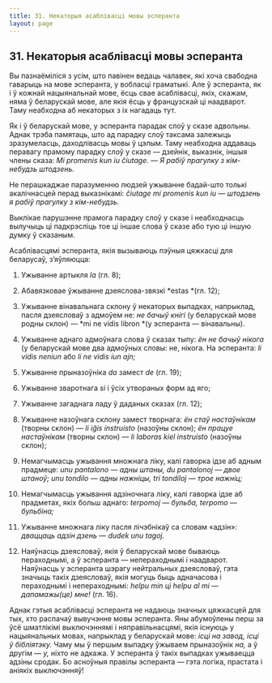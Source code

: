 ```yaml
---
title: 31. Некаторыя асаблівасці мовы эсперанта
layout: page
---
```

## 31. Некаторыя асаблівасці мовы эсперанта

Вы пазнаёміліся з усім, што павінен ведаць чалавек, які хоча свабодна
гаварыць на мове эсперанта, у вобласці граматыкі. Але ў эсперанта, як
і ў кожнай нацыянальнай мове, ёсць свае асаблівасці, якіх, скажам,
няма ў беларускай мове, але якія ёсць у французскай ці наадварот.
Таму неабходна аб некаторых з іх нагадаць тут.

Як і ў беларускай мове, у эсперанта парадак слоў у сказе адвольны.
Аднак трэба памятаць, што ад парадку слоў таксама залежыць
зразумеласць, даходлівасць мовы ў цэлым. Таму неабходна
аддаваць перавагу прамому парадку слоў у сказе — дзейнік,
выказнік, іншыя члены сказа: *Mi promenis kun iu ĉiutage*. — *Я
рабіў прагулку з кім-небудзь штодзень.*

Не перашкаджае паразуменню людзей ужыванне бадай-што толькі
акалічнасцей перад выказнікамі: *ĉiutage mi promenis kun
iu* — *штодзень я рабіў прагулку з кім-небудзь.*

Выклікае парушэнне прамога парадку слоў у сказе і неабходнасць
вылучыць ці падкрэсліць тое ці іншае слова ў сказе або тую ці
іншую думку ў сказаным.

Асаблівасцямі эсперанта, якія вызываюць пэўныя цяжкасці для беларусаў,
з’яўляюцца:

1. Ужыванне артыкля *la* (гл. 8);

2. Абавязковае ўжыванне дзеяслова-звязкі *estas *(гл. 12);

3. Ужыванне вінавальнага склону ў некаторых выпадках, напрыклад,
пасля дзеясловаў з адмоўем не: *не бачыў кнігі* (у беларускай
мове родны склон) — *mi ne vidis libron *(у эсперанта —
вінавальны).

4. Ужыванне аднаго адмоўнага слова ў сказах тыпу: *ён не бачыў
нікога* (у беларускай мове два адмоўных словы: не, нікога. На
эсперанта: *li vidis neniun* або *li ne vidis iun ajn;*

5. Ужыванне прыназоўніка *da* замест *de* (гл. 19);

6. Ужыванне зваротнага *si* і ўсіх утвораных форм ад яго;

7. Ужыванне загаднага ладу ў даданых сказах (гл. 12);

8. Ужыванне назоўнага склону замест творнага: *ён стаў настаўнікам*
(творны склон) — *li iĝis instruisto* (назоўны склон); *ён працуе
настаўнікам* (творны склон) — *li laboras kiel instruisto*
(назоўны склон);

9. Немагчымасць ужывання множнага ліку, калі гаворка ідзе аб адным
прадмеце: *unu pantalono* — *адны штаны, du pantalonoj* — *двое
штаноў; unu tondilo* — *адны нажніцы, tri tondiloj* — *трое
нажніц;*

10. Немагчымасць ужывання адзіночнага ліку, калі гаворка ідзе аб
прадметах, якіх больш аднаго: *terpomoj* — *бульба, terpomo* —
*бульбіна;*

11. Ужыванне множнага ліку пасля лічэбнікаў са словам «адзін»:
*дваццаць адзін дзень* — *dudek unu tagoj.*

12. Наяўнасць дзеясловаў, якія ў беларускай мове бываюць пераходнымі,
а ў эсперанта — непераходнымі і наадварот. Наяўнасць у эсперанта
шэрагу нейтральных дзеясловаў, гэта значыць такіх дзеясловаў,
якія могуць быць адначасова і пераходнымі і непераходнымі: *helpu
min* ці *helpu al mi* — *дапамажы(це)* *мне!* (гл. 16).

Аднак гэтыя асаблівасці эсперанта не надаюць значных цяжкасцей для
тых, хто распачаў вывучэнне мовы эсперанта. Яны абумоўлены перш за
ўсё шматлікімі выключэннямі і няправільнасцямі, якія існуюць у
нацыянальных мовах, напрыклад у беларускай мове: *ісці на
завод, ісці ў бібліятэку.* Чаму мы ў першым выпадку ўжываем
прыназоўнік *на,* а ў другім — *у,* ніхто не адкажа. У эсперанта
ў такіх выпадках ужываецца адзіны сродак. Бо асноўныя правілы
эсперанта — гэта логіка, прастата і аніякіх выключэнняў!

